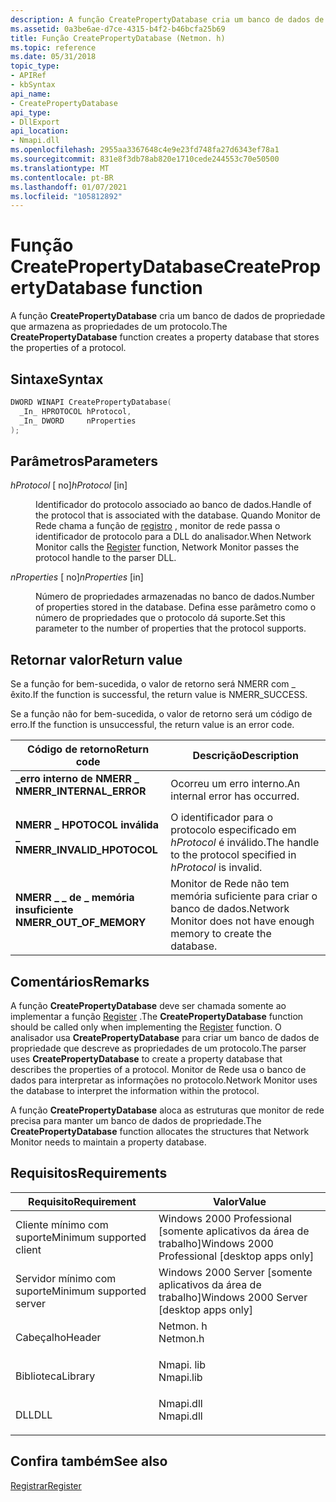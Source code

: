 ```yaml
---
description: A função CreatePropertyDatabase cria um banco de dados de propriedade que armazena as propriedades de um protocolo.
ms.assetid: 0a3be6ae-d7ce-4315-b4f2-b46bcfa25b69
title: Função CreatePropertyDatabase (Netmon. h)
ms.topic: reference
ms.date: 05/31/2018
topic_type:
- APIRef
- kbSyntax
api_name:
- CreatePropertyDatabase
api_type:
- DllExport
api_location:
- Nmapi.dll
ms.openlocfilehash: 2955aa3367648c4e9e23fd748fa27d6343ef78a1
ms.sourcegitcommit: 831e8f3db78ab820e1710cede244553c70e50500
ms.translationtype: MT
ms.contentlocale: pt-BR
ms.lasthandoff: 01/07/2021
ms.locfileid: "105812892"
---
```

# <a name="createpropertydatabase-function"></a><span data-ttu-id="afe0e-103">Função CreatePropertyDatabase</span><span class="sxs-lookup"><span data-stu-id="afe0e-103">CreatePropertyDatabase function</span></span>

<span data-ttu-id="afe0e-104">A função **CreatePropertyDatabase** cria um banco de dados de propriedade que armazena as propriedades de um protocolo.</span><span class="sxs-lookup"><span data-stu-id="afe0e-104">The **CreatePropertyDatabase** function creates a property database that stores the properties of a protocol.</span></span>

## <a name="syntax"></a><span data-ttu-id="afe0e-105">Sintaxe</span><span class="sxs-lookup"><span data-stu-id="afe0e-105">Syntax</span></span>


```C++
DWORD WINAPI CreatePropertyDatabase(
  _In_ HPROTOCOL hProtocol,
  _In_ DWORD     nProperties
);
```



## <a name="parameters"></a><span data-ttu-id="afe0e-106">Parâmetros</span><span class="sxs-lookup"><span data-stu-id="afe0e-106">Parameters</span></span>

<dl> <dt>

<span data-ttu-id="afe0e-107">*hProtocol* \[ no\]</span><span class="sxs-lookup"><span data-stu-id="afe0e-107">*hProtocol* \[in\]</span></span>
</dt> <dd>

<span data-ttu-id="afe0e-108">Identificador do protocolo associado ao banco de dados.</span><span class="sxs-lookup"><span data-stu-id="afe0e-108">Handle of the protocol that is associated with the database.</span></span> <span data-ttu-id="afe0e-109">Quando Monitor de Rede chama a função de [registro](register-parser.md) , monitor de rede passa o identificador de protocolo para a DLL do analisador.</span><span class="sxs-lookup"><span data-stu-id="afe0e-109">When Network Monitor calls the [Register](register-parser.md) function, Network Monitor passes the protocol handle to the parser DLL.</span></span>

</dd> <dt>

<span data-ttu-id="afe0e-110">*nProperties* \[ no\]</span><span class="sxs-lookup"><span data-stu-id="afe0e-110">*nProperties* \[in\]</span></span>
</dt> <dd>

<span data-ttu-id="afe0e-111">Número de propriedades armazenadas no banco de dados.</span><span class="sxs-lookup"><span data-stu-id="afe0e-111">Number of properties stored in the database.</span></span> <span data-ttu-id="afe0e-112">Defina esse parâmetro como o número de propriedades que o protocolo dá suporte.</span><span class="sxs-lookup"><span data-stu-id="afe0e-112">Set this parameter to the number of properties that the protocol supports.</span></span>

</dd> </dl>

## <a name="return-value"></a><span data-ttu-id="afe0e-113">Retornar valor</span><span class="sxs-lookup"><span data-stu-id="afe0e-113">Return value</span></span>

<span data-ttu-id="afe0e-114">Se a função for bem-sucedida, o valor de retorno será NMERR com \_ êxito.</span><span class="sxs-lookup"><span data-stu-id="afe0e-114">If the function is successful, the return value is NMERR\_SUCCESS.</span></span>

<span data-ttu-id="afe0e-115">Se a função não for bem-sucedida, o valor de retorno será um código de erro.</span><span class="sxs-lookup"><span data-stu-id="afe0e-115">If the function is unsuccessful, the return value is an error code.</span></span>



| <span data-ttu-id="afe0e-116">Código de retorno</span><span class="sxs-lookup"><span data-stu-id="afe0e-116">Return code</span></span>                                                                                             | <span data-ttu-id="afe0e-117">Descrição</span><span class="sxs-lookup"><span data-stu-id="afe0e-117">Description</span></span>                                                                    |
|---------------------------------------------------------------------------------------------------------|--------------------------------------------------------------------------------|
| <dl> <span data-ttu-id="afe0e-118"><dt>**\_erro interno de NMERR \_**</dt></span><span class="sxs-lookup"><span data-stu-id="afe0e-118"><dt>**NMERR\_INTERNAL\_ERROR**</dt></span></span> </dl>   | <span data-ttu-id="afe0e-119">Ocorreu um erro interno.</span><span class="sxs-lookup"><span data-stu-id="afe0e-119">An internal error has occurred.</span></span><br/>                                     |
| <dl> <span data-ttu-id="afe0e-120"><dt>**NMERR \_ HPOTOCOL inválida \_**</dt></span><span class="sxs-lookup"><span data-stu-id="afe0e-120"><dt>**NMERR\_INVALID\_HPOTOCOL**</dt></span></span> </dl> | <span data-ttu-id="afe0e-121">O identificador para o protocolo especificado em *hProtocol* é inválido.</span><span class="sxs-lookup"><span data-stu-id="afe0e-121">The handle to the protocol specified in *hProtocol* is invalid.</span></span><br/>     |
| <dl> <span data-ttu-id="afe0e-122"><dt>**NMERR \_ \_ de \_ memória insuficiente**</dt></span><span class="sxs-lookup"><span data-stu-id="afe0e-122"><dt>**NMERR\_OUT\_OF\_MEMORY**</dt></span></span> </dl>   | <span data-ttu-id="afe0e-123">Monitor de Rede não tem memória suficiente para criar o banco de dados.</span><span class="sxs-lookup"><span data-stu-id="afe0e-123">Network Monitor does not have enough memory to create the database.</span></span><br/> |



 

## <a name="remarks"></a><span data-ttu-id="afe0e-124">Comentários</span><span class="sxs-lookup"><span data-stu-id="afe0e-124">Remarks</span></span>

<span data-ttu-id="afe0e-125">A função **CreatePropertyDatabase** deve ser chamada somente ao implementar a função [Register](register-parser.md) .</span><span class="sxs-lookup"><span data-stu-id="afe0e-125">The **CreatePropertyDatabase** function should be called only when implementing the [Register](register-parser.md) function.</span></span> <span data-ttu-id="afe0e-126">O analisador usa **CreatePropertyDatabase** para criar um banco de dados de propriedade que descreve as propriedades de um protocolo.</span><span class="sxs-lookup"><span data-stu-id="afe0e-126">The parser uses **CreatePropertyDatabase** to create a property database that describes the properties of a protocol.</span></span> <span data-ttu-id="afe0e-127">Monitor de Rede usa o banco de dados para interpretar as informações no protocolo.</span><span class="sxs-lookup"><span data-stu-id="afe0e-127">Network Monitor uses the database to interpret the information within the protocol.</span></span>

<span data-ttu-id="afe0e-128">A função **CreatePropertyDatabase** aloca as estruturas que monitor de rede precisa para manter um banco de dados de propriedade.</span><span class="sxs-lookup"><span data-stu-id="afe0e-128">The **CreatePropertyDatabase** function allocates the structures that Network Monitor needs to maintain a property database.</span></span>

## <a name="requirements"></a><span data-ttu-id="afe0e-129">Requisitos</span><span class="sxs-lookup"><span data-stu-id="afe0e-129">Requirements</span></span>



| <span data-ttu-id="afe0e-130">Requisito</span><span class="sxs-lookup"><span data-stu-id="afe0e-130">Requirement</span></span> | <span data-ttu-id="afe0e-131">Valor</span><span class="sxs-lookup"><span data-stu-id="afe0e-131">Value</span></span> |
|-------------------------------------|--------------------------------------------------------------------------------------|
| <span data-ttu-id="afe0e-132">Cliente mínimo com suporte</span><span class="sxs-lookup"><span data-stu-id="afe0e-132">Minimum supported client</span></span><br/> | <span data-ttu-id="afe0e-133">Windows 2000 Professional \[somente aplicativos da área de trabalho\]</span><span class="sxs-lookup"><span data-stu-id="afe0e-133">Windows 2000 Professional \[desktop apps only\]</span></span><br/>                           |
| <span data-ttu-id="afe0e-134">Servidor mínimo com suporte</span><span class="sxs-lookup"><span data-stu-id="afe0e-134">Minimum supported server</span></span><br/> | <span data-ttu-id="afe0e-135">Windows 2000 Server \[somente aplicativos da área de trabalho\]</span><span class="sxs-lookup"><span data-stu-id="afe0e-135">Windows 2000 Server \[desktop apps only\]</span></span><br/>                                 |
| <span data-ttu-id="afe0e-136">Cabeçalho</span><span class="sxs-lookup"><span data-stu-id="afe0e-136">Header</span></span><br/>                   | <dl> <span data-ttu-id="afe0e-137"><dt>Netmon. h</dt></span><span class="sxs-lookup"><span data-stu-id="afe0e-137"><dt>Netmon.h</dt></span></span> </dl>  |
| <span data-ttu-id="afe0e-138">Biblioteca</span><span class="sxs-lookup"><span data-stu-id="afe0e-138">Library</span></span><br/>                  | <dl> <span data-ttu-id="afe0e-139"><dt>Nmapi. lib</dt></span><span class="sxs-lookup"><span data-stu-id="afe0e-139"><dt>Nmapi.lib</dt></span></span> </dl> |
| <span data-ttu-id="afe0e-140">DLL</span><span class="sxs-lookup"><span data-stu-id="afe0e-140">DLL</span></span><br/>                      | <dl> <span data-ttu-id="afe0e-141"><dt>Nmapi.dll</dt></span><span class="sxs-lookup"><span data-stu-id="afe0e-141"><dt>Nmapi.dll</dt></span></span> </dl> |



## <a name="see-also"></a><span data-ttu-id="afe0e-142">Confira também</span><span class="sxs-lookup"><span data-stu-id="afe0e-142">See also</span></span>

<dl> <dt>

[<span data-ttu-id="afe0e-143">Registrar</span><span class="sxs-lookup"><span data-stu-id="afe0e-143">Register</span></span>](register-parser.md)
</dt> </dl>

 

 




